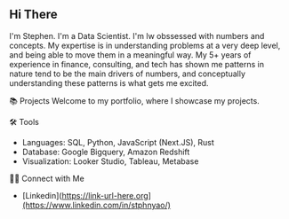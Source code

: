 ## Hi There 

I'm Stephen. I'm a Data Scientist. I'm lw obssessed with numbers and concepts. My expertise is in understanding problems at a very deep level, and being able to move them in a meaningful way. My 5+ years of experience in finance, consulting, and tech has shown me patterns in nature tend to be the main drivers of numbers, and conceptually understanding these patterns is what gets me excited.

📚 Projects
Welcome to my portfolio, where I showcase my projects.

🛠️ Tools
- Languages: SQL, Python, JavaScript (Next.JS), Rust
- Database: Google Bigquery, Amazon Redshift
- Visualization: Looker Studio, Tableau, Metabase

👋🏻 Connect with Me
- [Linkedin](https://link-url-here.org](https://www.linkedin.com/in/stphnyao/)
